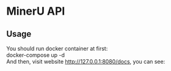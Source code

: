 # MinerU API  
## Usage  
You should run docker container at first:  
    docker-compose up -d  
And then, visit website http://127.0.0.1:8080/docs, you can see:  